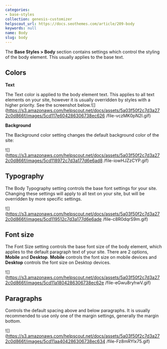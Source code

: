 ```yaml
---
categories:
- base-styles
collection: genesis-customizer
helpscout_url: https://docs.seothemes.com/article/209-body
keywords: null
name: Body
slug: body
---
```

The **Base Styles > Body** section contains settings which control the styling
of the body element. This usually applies to the base text.

## Colors

**Text**

The Text color is applied to the body element text. This applies to all text
elements on your site, however it is usually overridden by styles with a
higher priority. See the screenshot
below.![](https://s3.amazonaws.com/helpscout.net/docs/assets/5a03f50f2c7d3a272c0d866f/images/5cd117e604286306738ec626
/file-vczMK0pN2I.gif)

**Background**

The Background color setting changes the default background color of the site:

![](https://s3.amazonaws.com/helpscout.net/docs/assets/5a03f50f2c7d3a272c0d866f/images/5cd118972c7d3a177d6e6ad8
/file-iowHJZzCYP.gif)

##  Typography

The Body Typography setting controls the base font settings for your site.
Changing these settings will apply to all text on your site, but will be
overridden by more specific settings.

![](https://s3.amazonaws.com/helpscout.net/docs/assets/5a03f50f2c7d3a272c0d866f/images/5cd119512c7d3a177d6e6ade
/file-c8R0dqrS9m.gif)

##  Font size

The Font Size setting controls the base font size of the body element, which
applies to the default paragraph text of your site. There are 2 options,
**Mobile** and **Desktop**. **Mobile** controls the font size on mobile
devices and **Desktop** controls the font size on Desktop devices.

![](https://s3.amazonaws.com/helpscout.net/docs/assets/5a03f50f2c7d3a272c0d866f/images/5cd11a1804286306738ec62e
/file-eGwu8ryhwV.gif)

##  Paragraphs

Controls the default spacing above and below paragraphs. It is usually
recommended to use only one of the margin settings, generally the margin
bottom.

![](https://s3.amazonaws.com/helpscout.net/docs/assets/5a03f50f2c7d3a272c0d866f/images/5cd11aa404286306738ec634
/file-Fz8mRYlx75.gif)

